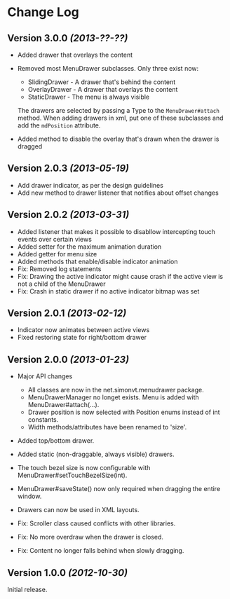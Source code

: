 Change Log
==========

Version 3.0.0 *(2013-??-??)*
----------------------------
 * Added drawer that overlays the content
 * Removed most MenuDrawer subclasses.
   Only three exist now:
     * SlidingDrawer - A drawer that's behind the content
     * OverlayDrawer - A drawer that overlays the content
     * StaticDrawer  - The menu is always visible

   The drawers are selected by passing a Type to the `MenuDrawer#attach` method.
   When adding drawers in xml, put one of these subclasses and add the
   `mdPosition` attribute.
 * Added method to disable the overlay that's drawn when the drawer is dragged

 Version 2.0.3 *(2013-05-19)*
 ----------------------------
  * Add drawer indicator, as per the design guidelines
  * Add new method to drawer listener that notifies about offset changes

Version 2.0.2 *(2013-03-31)*
----------------------------
 * Added listener that makes it possible to disabllow intercepting touch events over
   certain views
 * Added setter for the maximum animation duration
 * Added getter for menu size
 * Added methods that enable/disable indicator animation
 * Fix: Removed log statements
 * Fix: Drawing the active indicator might cause crash if the active view is not a
        child of the MenuDrawer
 * Fix: Crash in static drawer if no active indicator bitmap was set

Version 2.0.1 *(2013-02-12)*
----------------------------
 * Indicator now animates between active views
 * Fixed restoring state for right/bottom drawer

Version 2.0.0 *(2013-01-23)*
----------------------------

 * Major API changes

    * All classes are now in the net.simonvt.menudrawer package.
    * MenuDrawerManager no longet exists. Menu is added with MenuDrawer#attach(...).
    * Drawer position is now selected with Position enums instead of int constants.
    * Width methods/attributes have been renamed to 'size'.

 * Added top/bottom drawer.
 * Added static (non-draggable, always visible) drawers.
 * The touch bezel size is now configurable with MenuDrawer#setTouchBezelSize(int).
 * MenuDrawer#saveState() now only required when dragging the entire window.
 * Drawers can now be used in XML layouts.
 * Fix: Scroller class caused conflicts with other libraries.
 * Fix: No more overdraw when the drawer is closed.
 * Fix: Content no longer falls behind when slowly dragging.


Version 1.0.0 *(2012-10-30)*
----------------------------

Initial release.
